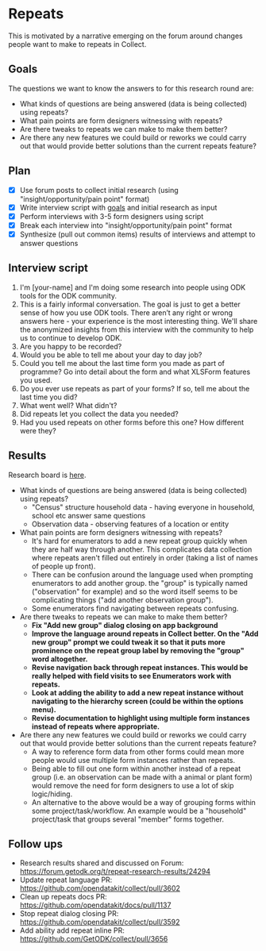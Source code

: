 # Repeats

This is motivated by a narrative emerging on the forum around changes people want to make to repeats in Collect.

## Goals

The questions we want to know the answers to for this research round are:

* What kinds of questions are being answered (data is being collected) using repeats?
* What pain points are form designers witnessing with repeats?
* Are there tweaks to repeats we can make to make them better?
* Are there any new features we could build or reworks we could carry out that would provide better solutions than the current repeats feature?

## Plan

- [x] Use forum posts to collect initial research (using "insight/opportunity/pain point" format)
- [x] Write interview script with [goals](#goals) and initial research as input
- [x] Perform interviews with 3-5 form designers using script
- [x] Break each interview into "insight/opportunity/pain point" format
- [x] Synthesize (pull out common items) results of interviews and attempt to answer questions

## Interview script

1. I'm [your-name] and I'm doing some research into people using ODK tools for the ODK community.
1. This is a fairly informal conversation. The goal is just to get a better sense of how you use ODK tools. There aren’t any right or wrong answers here - your experience is the most interesting thing. We'll share the anonymized insights from this interview with the community to help us to continue to develop ODK.
1. Are you happy to be recorded?
1. Would you be able to tell me about your day to day job?
1. Could you tell me about the last time form you made as part of programme? Go into detail about the form and what XLSForm features you used.
1. Do you ever use repeats as part of your forms? If so, tell me about the last time you did?
1. What went well? What didn't?
1. Did repeats let you collect the data you needed?
1. Had you used repeats on other forms before this one? How different were they?

## Results

Research board is [here](https://miro.com/app/board/o9J_kw4mjM8=/).

* What kinds of questions are being answered (data is being collected) using repeats?
  * "Census" structure household data - having everyone in household, school etc answer same questions
  * Observation data - observing features of a location or entity
* What pain points are form designers witnessing with repeats?
  * It's hard for enumerators to add a new repeat group quickly when they are half way through another. This complicates data collection where repeats aren't filled out entirely in order (taking a list of names of people up front).
  * There can be confusion around the language used when prompting enumerators to add another group. the "group" is typically named ("observation" for example) and so the word itself seems to be complicating things ("add another observation group").
  * Some enumerators find navigating between repeats confusing.
* Are there tweaks to repeats we can make to make them better?
  * **Fix "Add new group" dialog closing on app background**
  * **Improve the language around repeats in Collect better. On the "Add new group" prompt we could tweak it so that it puts more prominence on the repeat group label by removing the "group" word altogether.** 
  * **Revise navigation back through repeat instances. This would be really helped with field visits to see Enumerators work with repeats.**
  * **Look at adding the ability to add a new repeat instance without navigating to the hierarchy screen (could be within the options menu).**
  * **Revise documentation to highlight using multiple form instances instead of repeats where appropriate.**
* Are there any new features we could build or reworks we could carry out that would provide better solutions than the current repeats feature?
  * A way to reference form data from other forms could mean more people would use multiple form instances rather than repeats.
  * Being able to fill out one form within another instead of a repeat group (i.e. an observation can be made with a animal or plant form) would remove the need for form designers to use a lot of skip logic/hiding.
  * An alternative to the above would be a way of grouping forms within some project/task/workflow. An example would be a "household" project/task that groups several "member" forms together.
  
## Follow ups

* Research results shared and discussed on Forum: https://forum.getodk.org/t/repeat-research-results/24294
* Update repeat language PR: https://github.com/opendatakit/collect/pull/3602
* Clean up repeats docs PR: https://github.com/opendatakit/docs/pull/1137
* Stop repeat dialog closing PR: https://github.com/opendatakit/collect/pull/3592
* Add ability add repeat inline PR: https://github.com/GetODK/collect/pull/3656
